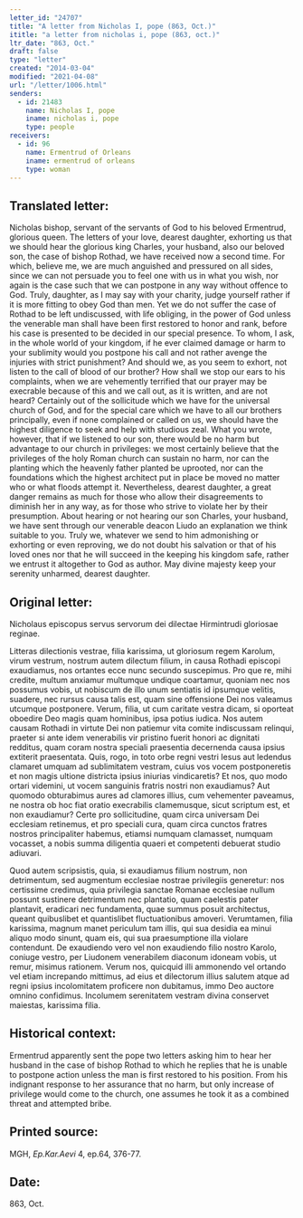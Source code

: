 ```yaml
---
letter_id: "24707"
title: "A letter from Nicholas I, pope (863, Oct.)"
ititle: "a letter from nicholas i, pope (863, oct.)"
ltr_date: "863, Oct."
draft: false
type: "letter"
created: "2014-03-04"
modified: "2021-04-08"
url: "/letter/1006.html"
senders:
  - id: 21483
    name: Nicholas I, pope
    iname: nicholas i, pope
    type: people
receivers:
  - id: 96
    name: Ermentrud of Orleans
    iname: ermentrud of orleans
    type: woman
---
```

<h2> Translated letter:</h2><p>Nicholas bishop, servant of the servants of God to his beloved Ermentrud, glorious queen. The letters of your love, dearest daughter, exhorting us that we should hear the glorious king Charles, your husband, also our beloved son, the case of bishop Rothad, we have received now a second time. For which, believe me, we are much anguished and pressured on all sides, since we can not persuade you to feel one with us in what you wish, nor again is the case such that we can postpone in any way without offence to God. Truly, daughter, as I may say with your charity, judge yourself rather if it is more fitting to obey God than men. Yet we do not suffer the case of Rothad to be left undiscussed, with life obliging, in the power of God unless the venerable man shall have been first restored to honor and rank, before his case is presented to be decided in our special presence. To whom, I ask, in the whole world of your kingdom, if he ever claimed damage or harm to your sublimity would you postpone his call and not rather avenge the injuries with strict punishment? And should we, as you seem to exhort, not listen to the call of blood of our brother? How shall we stop our ears to his complaints, when we are vehemently terrified that our prayer may be execrable because of this and we call out, as it is written, and are not heard? Certainly out of the sollicitude which we have for the universal church of God, and for the special care which we have to all our brothers principally, even if none complained or called on us, we should have the highest diligence to seek and help with studious zeal. What you wrote, however, that if we listened to our son, there would be no harm but advantage to our church in privileges: we most certainly believe that the privileges of the holy Roman church can sustain no harm, nor can the planting which the heavenly father planted be uprooted, nor can the foundations which the highest architect put in place be moved no matter who or what floods attempt it. Nevertheless, dearest daughter, a great danger remains as much for those who allow their disagreements to diminish her in any way, as for those who strive to violate her by their presumption. About hearing or not hearing our son Charles, your husband, we have sent through our venerable deacon Liudo an explanation we think suitable to you. Truly we, whatever we send to him admonishing or exhorting or even reproving, we do not doubt his salvation or that of his loved ones nor that he will succeed in the keeping his kingdom safe, rather we entrust it altogether to God as author. May divine majesty keep your serenity unharmed, dearest daughter.</p><h2 class="mt-4"> Original letter:</h2>Nicholaus episcopus servus servorum dei dilectae Hirmintrudi gloriosae reginae.

Litteras dilectionis vestrae, filia karissima, ut gloriosum regem Karolum, virum vestrum, nostrum autem dilectum filium, in causa Rothadi episcopi exaudiamus, nos ortantes ecce nunc secundo suscepimus.    Pro que re, mihi credite, multum anxiamur multumque undique coartamur, quoniam nec nos possumus vobis, ut nobiscum de illo unum sentiatis id ipsumque velitis, suadere, nec rursus causa talis est, quam sine offensione Dei nos valeamus utcumque postponere.  Verum, filia, ut cum caritate vestra dicam, si oporteat oboedire Deo magis quam hominibus, ipsa potius iudica.  Nos autem causam Rothadi in virtute Dei non patiemur vita comite indiscussam relinqui, praeter si ante idem venerabilis vir pristino fuerit honori ac dignitati redditus, quam coram nostra speciali praesentia decernenda causa ipsius extiterit praesentata.  Quis, rogo, in toto orbe regni vestri Iesus aut ledendus clamaret umquam ad sublimitatem vestram, cuius vos vocem postponeretis et non magis ultione districta ipsius iniurias vindicaretis?  Et nos, quo modo ortari videmini, ut vocem sanguinis fratris nostri non exaudiamus?  Aut quomodo obturabimus aures ad clamores illius, cum vehementer paveamus, ne nostra ob hoc fiat oratio execrabilis clamemusque, sicut scriptum est, et non exaudiamur?  Certe pro sollicitudine, quam circa universam Dei ecclesiam retinemus, et pro speciali cura, quam circa cunctos fratres nostros principaliter habemus, etiamsi numquam clamasset, numquam vocasset, a nobis summa diligentia quaeri et competenti debuerat studio adiuvari.

Quod autem scripsistis, quia, si exaudiamus filium nostrum, non detrimentum, sed augmentum ecclesiae nostrae privilegiis generetur:  nos certissime credimus, quia privilegia sanctae Romanae ecclesiae nullum possunt sustinere detrimentum nec plantatio, quam caelestis pater plantavit, eradicari nec fundamenta, quae summus posuit architectus, queant quibuslibet et quantislibet fluctuationibus amoveri.  Verumtamen, filia karissima, magnum manet periculum tam illis, qui sua desidia ea minui aliquo modo sinunt, quam eis, qui sua praesumptione illa violare contendunt.  De exaudiendo vero vel non exaudiendo filio nostro Karolo, coniuge vestro, per Liudonem venerabilem diaconum idoneam vobis, ut remur, misimus rationem.  Verum nos, quicquid illi ammonendo vel ortando vel etiam increpando mittimus, ad eius et dilectorum illius salutem atque ad regni ipsius incolomitatem proficere non dubitamus, immo Deo auctore omnino confidimus.  Incolumem serenitatem vestram divina conservet maiestas, karissima filia.


<h2 class="mt-4"> Historical context:</h2>Ermentrud apparently sent the pope two letters asking him to hear her husband in the case of bishop Rothad to which he replies that he is unable to postpone action unless the man is first restored to his position.  From his indignant response to her assurance that no harm, but only increase of privilege would come to the church, one assumes he took it as a combined threat and attempted bribe.
<h2 class="mt-4"> Printed source:</h2><p>MGH, <em>Ep.Kar.Aevi</em> 4, ep.64, 376-77.</p><h2 class="mt-4"> Date:</h2>863, Oct.